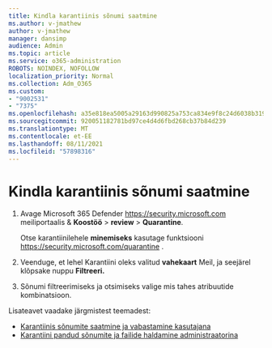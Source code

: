 ```yaml
---
title: Kindla karantiinis sõnumi saatmine
ms.author: v-jmathew
author: v-jmathew
manager: dansimp
audience: Admin
ms.topic: article
ms.service: o365-administration
ROBOTS: NOINDEX, NOFOLLOW
localization_priority: Normal
ms.collection: Adm_O365
ms.custom:
- "9002531"
- "7375"
ms.openlocfilehash: a35e818ea5005a29163d990825a753ca834e9f8c24d6038b319b1382587fc286
ms.sourcegitcommit: 920051182781bd97ce4d4d6fbd268cb37b84d239
ms.translationtype: MT
ms.contentlocale: et-EE
ms.lasthandoff: 08/11/2021
ms.locfileid: "57898316"
---
```

# <a name="find-a-specific-quarantined-message"></a>Kindla karantiinis sõnumi saatmine

1. Avage Microsoft 365 Defender <https://security.microsoft.com> meiliportaalis & **Koostöö** \> **review** \> **Quarantine**.

   Otse karantiinilehele **minemiseks** kasutage funktsiooni <https://security.microsoft.com/quarantine> .

2. Veenduge,  et lehel Karantiini oleks valitud **vahekaart** Meil, ja seejärel klõpsake nuppu **Filtreeri.**
3. Sõnumi filtreerimiseks ja otsimiseks valige mis tahes atribuutide kombinatsioon.

Lisateavet vaadake järgmistest teemadest:

- [Karantiinis sõnumite saatmine ja vabastamine kasutajana](https://docs.microsoft.com/microsoft-365/security/office-365-security/find-and-release-quarantined-messages-as-a-user)
- [Karantiini pandud sõnumite ja failide haldamine administraatorina](https://docs.microsoft.com/microsoft-365/security/office-365-security/manage-quarantined-messages-and-files)
